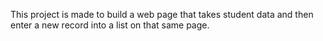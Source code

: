 This project is made to build a web page that takes student data and then enter a new record into a list on that same page.